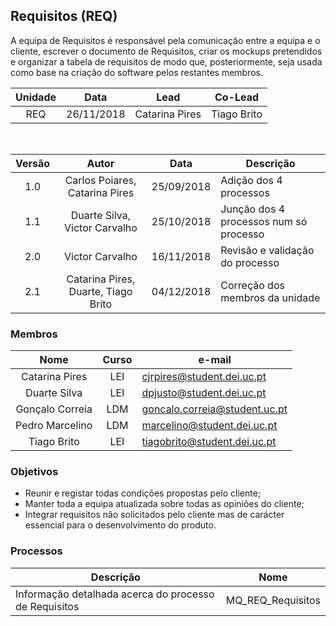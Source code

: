 ## Requisitos (REQ)

A equipa de Requisitos é responsável pela comunicação entre a equipa e o cliente, escrever o documento de Requisitos, criar os mockups pretendidos e organizar a tabela de requisitos de modo que, posteriormente, seja usada como base na criação do software pelos restantes membros.

| Unidade | Data | Lead | Co-Lead |
:---: | :---: | --- | --- |
REQ | 26/11/2018 | Catarina Pires | Tiago Brito |

<br/>

|Versão|Autor|Data|Descrição
|:---:|:---:|:---:|---
|1.0|Carlos Poiares, Catarina Pires |25/09/2018|Adição dos 4 processos
|1.1|Duarte Silva, Victor Carvalho|25/10/2018|Junção dos 4 processos num só processo
|2.0|Victor Carvalho|16/11/2018|Revisão e validação do processo
|2.1|Catarina Pires, Duarte, Tiago Brito|04/12/2018|Correção dos membros da unidade


### Membros

Nome | Curso | e-mail
:---:| :---: | ---
Catarina Pires | LEI | cjrpires@student.dei.uc.pt
Duarte Silva | LEI | dpjusto@student.dei.uc.pt
Gonçalo Correia | LDM | goncalo.correia@student.uc.pt
Pedro Marcelino | LDM | marcelino@student.dei.uc.pt
Tiago Brito | LEI | tiagobrito@student.dei.uc.pt


### Objetivos

* Reunir e registar todas condições propostas pelo cliente;
* Manter toda a equipa atualizada sobre todas as opiniões do cliente;
* Integrar requisitos não solicitados pelo cliente mas de carácter essencial para o desenvolvimento do produto.


### Processos

|Descrição|Nome|
|---|:---:|
|Informação detalhada acerca do processo de Requisitos|MQ_REQ_Requisitos|
